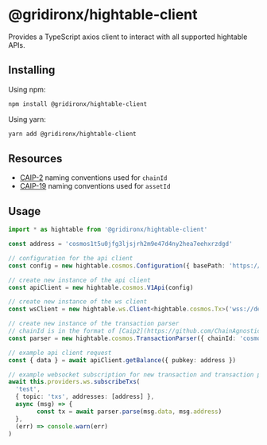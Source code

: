 # @gridironx/hightable-client

Provides a TypeScript axios client to interact with all supported hightable APIs.

## Installing

Using npm:

```sh
npm install @gridironx/hightable-client
```

Using yarn:

```sh
yarn add @gridironx/hightable-client
```

## Resources

- [CAIP-2](https://github.com/ChainAgnostic/CAIPs/blob/master/CAIPs/caip-2.md) naming conventions used for `chainId`
- [CAIP-19](https://github.com/ChainAgnostic/CAIPs/blob/master/CAIPs/caip-19.md) naming conventions used for `assetId`

## Usage

```typescript
import * as hightable from '@gridironx/hightable-client'

const address = 'cosmos1t5u0jfg3ljsjrh2m9e47d4ny2hea7eehxrzdgd'

// configuration for the api client
const config = new hightable.cosmos.Configuration({ basePath: 'https://dev-api.cosmos.shapeshift.com' })

// create new instance of the api client
const apiClient = new hightable.cosmos.V1Api(config)

// create new instance of the ws client
const wsClient = new hightable.ws.Client<hightable.cosmos.Tx>('wss://dev-api.cosmos.shapeshift.com')

// create new instance of the transaction parser
// chainId is in the format of [Caip2](https://github.com/ChainAgnostic/CAIPs/blob/master/CAIPs/caip-2.md)
const parser = new hightable.cosmos.TransactionParser({ chainId: 'cosmos:cosmoshub-4' })

// example api client request
const { data } = await apiClient.getBalance({ pubkey: address })

// example websocket subscription for new transaction and transaction parsing
await this.providers.ws.subscribeTxs(
  'test',
  { topic: 'txs', addresses: [address] },
  async (msg) => {
        const tx = await parser.parse(msg.data, msg.address)
  },
  (err) => console.warn(err)
)
```
